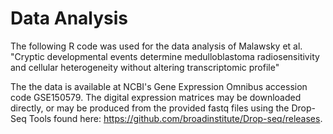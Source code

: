 # Data Analysis

The following R code was used for the data analysis of Malawsky et al. "Cryptic developmental events determine medulloblastoma radiosensitivity and cellular heterogeneity without altering transcriptomic profile"

The the data is available at NCBI's Gene Expression Omnibus accession code GSE150579. The digital expression matrices may be downloaded directly, or may be produced from the provided fastq files using the Drop-Seq Tools found here: https://github.com/broadinstitute/Drop-seq/releases.
